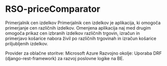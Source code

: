 # RSO-priceComparator

Primerjalnik cen izdelkov
Primerjalnik cen izdelkov je aplikacija, ki omogoča primerjanje cen različnih izdelkov. Omenjena
aplikacija naj med drugim omogoča prikaz cen izbranih izdelkov različnih trgovin, izračun in
primerjavo košarice nabora živil po različnih trgovinah in izračun košarice priljubljenih izdelkov.


Provider za oblačne storitve: Microsoft Azure
Razvojno okolje: Uporaba DRF (django-rest-framework) za razvoj poslovne logike na BE.


